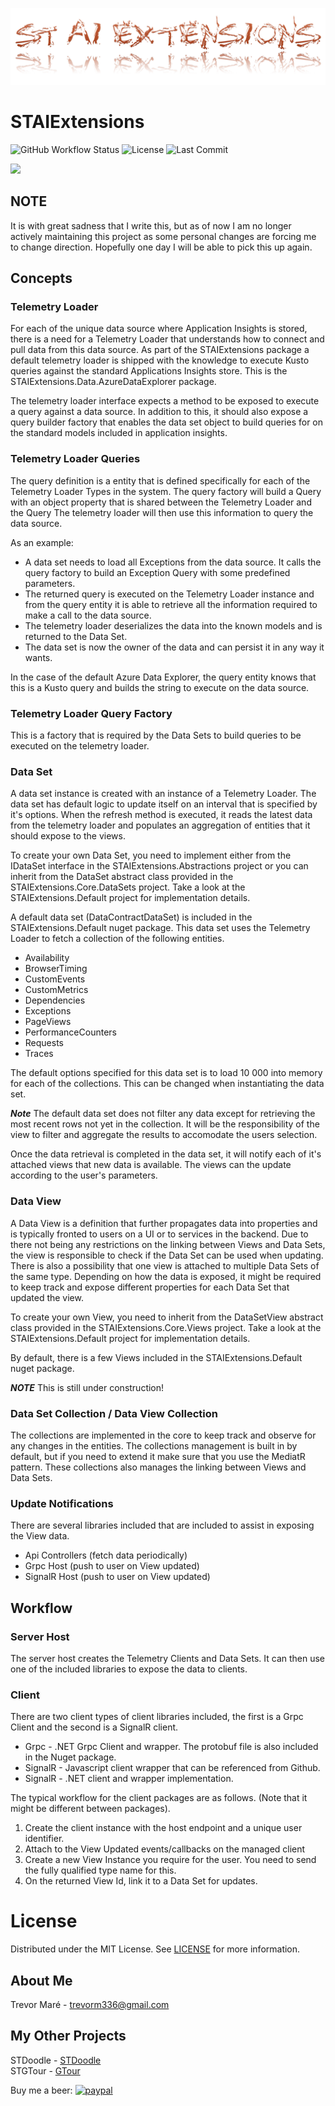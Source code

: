 ![Logo](https://github.com/TrevorMare/STAIExtensions/blob/15fe0579e00cfa9763671fc33816c7251e933a7b/src/STAIExtensions/Resources/logo_full.png?raw=true)

# STAIExtensions

![GitHub Workflow Status](https://img.shields.io/github/workflow/status/TrevorMare/STAIExtensions/.NET?style=for-the-badge)
![License](https://img.shields.io/github/license/trevormare/staiextensions?style=for-the-badge)
![Last Commit](https://img.shields.io/github/last-commit/trevormare/staiextensions?style=for-the-badge)

<a href="https://trevormare.github.io/STAIExtensions/api/STAIExtensions.Core.html"><img src="https://img.shields.io/badge/Documentation-Help-informational?style=for-the-badge" /></a>

## NOTE

It is with great sadness that I write this, but as of now I am no longer actively maintaining this project as some personal changes are forcing me to change direction. Hopefully one day I will be able to pick this up again.

## Concepts

### Telemetry Loader

For each of the unique data source where Application Insights is stored, there is a need for a Telemetry Loader
that understands how to connect and pull data from this data source. As part of the STAIExtensions package
a default telemetry loader is shipped with the knowledge to execute Kusto queries against the
standard Applications Insights store. This is the STAIExtensions.Data.AzureDataExplorer package.

The telemetry loader interface expects a method to be exposed to execute a query against a data source. In addition to this,
it should also expose a query builder factory that enables the data set object to build queries for on the standard models
included in application insights.

### Telemetry Loader Queries

The query definition is a entity that is defined specifically for each of the Telemetry Loader Types in the system. The
query factory will build a Query with an object property that is shared between the Telemetry Loader and the Query
The telemetry loader will then use this information to query the data source.

As an example:
- A data set needs to load all Exceptions from the data source. It calls the query factory to build an Exception Query with some predefined parameters.
- The returned query is executed on the Telemetry Loader instance and from the query entity it is able to retrieve all the information required to make a call to the data source.
- The telemetry loader deserializes the data into the known models and is returned to the Data Set.
- The data set is now the owner of the data and can persist it in any way it wants.

In the case of the default Azure Data Explorer, the query entity knows that this is a Kusto query and builds
the string to execute on the data source.

### Telemetry Loader Query Factory

This is a factory that is required by the Data Sets to build queries to be executed on the telemetry loader.

### Data Set

A data set instance is created with an instance of a Telemetry Loader. The data set has default logic to
update itself on an interval that is specified by it's options. When the refresh method is executed,
it reads the latest data from the telemetry loader and populates an aggregation of entities that it should
expose to the views.

To create your own Data Set, you need to implement either from the IDataSet interface
in the STAIExtensions.Abstractions project or you can inherit from the DataSet abstract class
provided in the STAIExtensions.Core.DataSets project. Take a look at the
STAIExtensions.Default project for implementation details.

A default data set (DataContractDataSet) is included in the STAIExtensions.Default nuget package. This data set
uses the Telemetry Loader to fetch a collection of the following entities.

- Availability
- BrowserTiming
- CustomEvents
- CustomMetrics
- Dependencies
- Exceptions
- PageViews
- PerformanceCounters
- Requests
- Traces

The default options specified for this data set is to load 10 000 into memory for each of the collections.
This can be changed when instantiating the data set.

***Note*** The default data set does not filter any data except for retrieving the most recent rows not yet in the collection.
It will be the responsibility of the view to filter and aggregate the results to accomodate the users selection.

Once the data retrieval is completed in the data set, it will notify each of it's attached views that new data is available.
The views can the update according to the user's parameters.

### Data View

A Data View is a definition that further propagates data into properties and is typically
fronted to users on a UI or to services in the backend. Due to there not being any restrictions
on the linking between Views and Data Sets, the view is responsible to check if the Data Set can
be used when updating. There is also a possibility that one view is attached to multiple
Data Sets of the same type. Depending on how the data is exposed, it might be required to keep track
and expose different properties for each Data Set that updated the view.

To create your own View, you need to inherit from the DataSetView abstract class
provided in the STAIExtensions.Core.Views project. Take a look at the
STAIExtensions.Default project for implementation details.

By default, there is a few Views included in the STAIExtensions.Default nuget package.


***NOTE*** This is still under construction!

### Data Set Collection / Data View Collection

The collections are implemented in the core to keep track and observe for any
changes in the entities. The collections management is built in by default, but if you need to extend it
make sure that you use the MediatR pattern. These collections also manages the linking between Views and Data Sets.

### Update Notifications

There are several libraries included that are included to assist in exposing the View data.

- Api Controllers (fetch data periodically)
- Grpc Host (push to user on View updated)
- SignalR Host (push to user on View updated)

## Workflow

### Server Host

The server host creates the Telemetry Clients and Data Sets. It can then use
one of the included libraries to expose the data to clients.

### Client

There are two client types of client libraries included, the first is a Grpc Client and
the second is a SignalR client.

- Grpc - .NET Grpc Client and wrapper. The protobuf file is also included in the Nuget package.
- SignalR - Javascript client wrapper that can be referenced from Github.
- SignalR - .NET client and wrapper implementation.

The typical workflow for the client packages are as follows. (Note that it might be different between packages).

1. Create the client instance with the host endpoint and a unique user identifier.
2. Attach to the View Updated events/callbacks on the managed client
3. Create a new View Instance you require for the user. You need to send the fully qualified type name for this.
4. On the returned View Id, link it to a Data Set for updates.

# License
Distributed under the MIT License. See [LICENSE](https://opensource.org/licenses/MIT) for more information.

## About Me

Trevor Maré - [trevorm336@gmail.com](mailto:trevorm336@gmail.com)

## My Other Projects
STDoodle - [STDoodle](https://github.com/TrevorMare/STDoodle)  
STGTour - [GTour](https://github.com/TrevorMare/STGTour)

Buy me a beer: [![paypal](https://www.paypalobjects.com/en_US/i/btn/btn_donateCC_LG.gif)](https://www.paypal.com/donate?hosted_button_id=JTM723EPNE5N6)